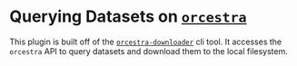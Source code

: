 # Querying Datasets on [`orcestra`](https://orcestra.ca)

This plugin is built off of the [`orcestra-downloader`](https://pypi.org/project/orcestra-downloader/)
cli tool.
It accesses the `orcestra` API to query datasets and download them to the
local filesystem.
